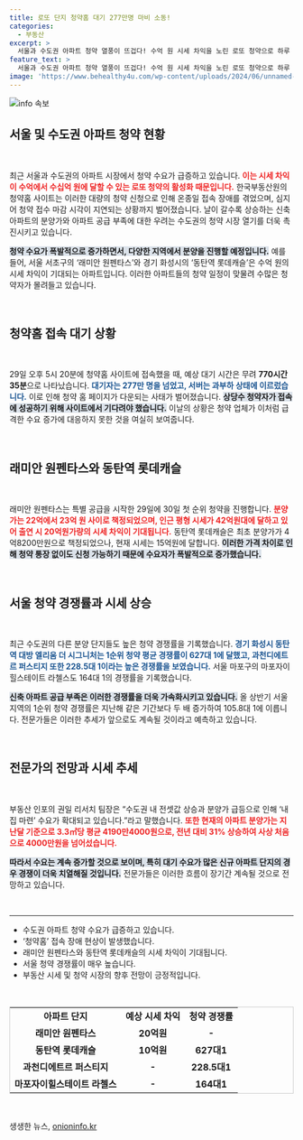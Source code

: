 ```yaml
---
title: 로또 단지 청약홈 대기 277만명 마비 소동!
categories:
  - 부동산
excerpt: >
  서울과 수도권 아파트 청약 열풍이 뜨겁다! 수억 원 시세 차익을 노린 로또 청약으로 하루 만에 접속자 수백만 명, 청약홈은 마비됐다. 경쟁률 상승세는 멈추지 않을 전망이다!
feature_text: >
  서울과 수도권 아파트 청약 열풍이 뜨겁다! 수억 원 시세 차익을 노린 로또 청약으로 하루 만에 접속자 수백만 명, 청약홈은 마비됐다. 경쟁률 상승세는 멈추지 않을 전망이다!
image: 'https://www.behealthy4u.com/wp-content/uploads/2024/06/unnamed-file.png'
---
```


<p><img src="https://www.behealthy4u.com/wp-content/uploads/2024/06/unnamed-file.png" alt="info 속보" /></p>

<h2 data-ke-size="size26">서울 및 수도권 아파트 청약 현황</h2>

<p data-ke-size="size16">&nbsp;</p>

<p>최근 서울과 수도권의 아파트 시장에서 청약 수요가 급증하고 있습니다. <b><span style="color: #ee2323;">이는 시세 차익이 수억에서 수십억 원에 달할 수 있는 로또 청약의 활성화 때문입니다.</span></b> 한국부동산원의 청약홈 사이트는 이러한 대량의 청약 신청으로 인해 온종일 접속 장애를 겪었으며, 심지어 청약 접수 마감 시각이 지연되는 상황까지 벌어졌습니다. 날이 갈수록 상승하는 신축 아파트의 분양가와 아파트 공급 부족에 대한 우려는 수도권의 청약 시장 열기를 더욱 촉진시키고 있습니다. </p>

<p><b><span style="background-color: #21538527;">청약 수요가 폭발적으로 증가하면서, 다양한 지역에서 분양을 진행할 예정입니다.</span></b> 예를 들어, 서울 서초구의 ‘래미안 원펜타스’와 경기 화성시의 ‘동탄역 롯데캐슬’은 수억 원의 시세 차익이 기대되는 아파트입니다. 이러한 아파트들의 청약 일정이 맞물려 수많은 청약자가 몰려들고 있습니다.</p>

<p data-ke-size="size16">&nbsp;</p>

<h2 data-ke-size="size26">청약홈 접속 대기 상황</h2>

<p data-ke-size="size16">&nbsp;</p>

<p>29일 오후 5시 20분에 청약홈 사이트에 접속했을 때, 예상 대기 시간은 무려 <strong>770시간 35분</strong>으로 나타났습니다. <b><span style="color: #1a5490;">대기자는 277만 명을 넘었고, 서버는 과부하 상태에 이르렀습니다.</span></b> 이로 인해 청약 홈 페이지가 다운되는 사태가 벌어졌습니다. <b><span style="background-color: #21538527;">상당수 청약자가 접속에 성공하기 위해 사이트에서 기다려야 했습니다.</span></b> 이날의 상황은 청약 업체가 이처럼 급격한 수요 증가에 대응하지 못한 것을 여실히 보여줍니다.</p>

<p data-ke-size="size16">&nbsp;</p>

<h2 data-ke-size="size26">래미안 원펜타스와 동탄역 롯데캐슬</h2>

<p data-ke-size="size16">&nbsp;</p>

<p>래미안 원펜타스는 특별 공급을 시작한 29일에 30일 첫 순위 청약을 진행합니다. <b><span style="color: #ee2323;">분양가는 22억에서 23억 원 사이로 책정되었으며, 인근 평형 시세가 42억원대에 달하고 있어 출연 시 20억원가량의 시세 차익이 기대됩니다.</span></b> 동탄역 롯데캐슬은 최초 분양가가 4억8200만원으로 책정되었으나, 현재 시세는 15억원에 달합니다. <b><span style="background-color: #21538527;">이러한 가격 차이로 인해 청약 통장 없이도 신청 가능하기 때문에 수요자가 폭발적으로 증가했습니다.</span></b></p>

<p data-ke-size="size16">&nbsp;</p>

<h2 data-ke-size="size26">서울 청약 경쟁률과 시세 상승</h2>

<p data-ke-size="size16">&nbsp;</p>

<p>최근 수도권의 다른 분양 단지들도 높은 청약 경쟁률을 기록했습니다. <b><span style="color: #1a5490;">경기 화성시 동탄역 대방 엘리움 더 시그니처는 1순위 청약 평균 경쟁률이 627대 1에 달했고, 과천디에트르 퍼스티지 또한 228.5대 1이라는 높은 경쟁률을 보였습니다.</span></b> 서울 마포구의 마포자이힐스테이트 라첼스도 164대 1의 경쟁률을 기록했습니다. </p>

<p><b><span style="background-color: #21538527;">신축 아파트 공급 부족은 이러한 경쟁률을 더욱 가속화시키고 있습니다.</span></b> 올 상반기 서울 지역의 1순위 청약 경쟁률은 지난해 같은 기간보다 두 배 증가하여 105.8대 1에 이릅니다. 전문가들은 이러한 추세가 앞으로도 계속될 것이라고 예측하고 있습니다.</p>

<p data-ke-size="size16">&nbsp;</p>

<h2 data-ke-size="size26">전문가의 전망과 시세 추세</h2>

<p data-ke-size="size16">&nbsp;</p>

<p>부동산 인포의 권일 리서치 팀장은 “수도권 내 전셋값 상승과 분양가 급등으로 인해 ‘내 집 마련’ 수요가 확대되고 있습니다.”라고 말했습니다. <b><span style="color: #ee2323;">또한 현재의 아파트 분양가는 지난달 기준으로 3.3㎡당 평균 4190만4000원으로, 전년 대비 31% 상승하여 사상 처음으로 4000만원을 넘어섰습니다.</span></b> </p>

<p><b><span style="background-color: #21538527;">따라서 수요는 계속 증가할 것으로 보이며, 특히 대기 수요가 많은 신규 아파트 단지의 경우 경쟁이 더욱 치열해질 것입니다.</span></b> 전문가들은 이러한 흐름이 장기간 계속될 것으로 전망하고 있습니다.</p>

<p data-ke-size="size16">&nbsp;</p> 

<hr/>

<ul>
<li>수도권 아파트 청약 수요가 급증하고 있습니다.</li>
<li>‘청약홈’ 접속 장애 현상이 발생했습니다.</li>
<li>래미안 원펜타스와 동탄역 롯데캐슬의 시세 차익이 기대됩니다.</li>
<li>서울 청약 경쟁률이 매우 높습니다.</li>
<li>부동산 시세 및 청약 시장의 향후 전망이 긍정적입니다.</li>
</ul>

<p data-ke-size="size16">&nbsp;</p>

<table style="width:100%; border:1px solid #ccc;">
<tr>
<td style="text-align: center; height: 17px;"><b>아파트 단지</b></td>
<td style="text-align: center; height: 17px;"><b>예상 시세 차익</b></td>
<td style="text-align: center; height: 17px;"><b>청약 경쟁률</b></td>
</tr>
<tr>
<td style="text-align: center; height: 17px;"><b>래미안 원펜타스</b></td>
<td style="text-align: center; height: 17px;"><b>20억원</b></td>
<td style="text-align: center; height: 17px;"><b>-</b></td>
</tr>
<tr>
<td style="text-align: center; height: 17px;"><b>동탄역 롯데캐슬</b></td>
<td style="text-align: center; height: 17px;"><b>10억원</b></td>
<td style="text-align: center; height: 17px;"><b>627대1</b></td>
</tr>
<tr>
<td style="text-align: center; height: 17px;"><b>과천디에트르 퍼스티지</b></td>
<td style="text-align: center; height: 17px;"><b>-</b></td>
<td style="text-align: center; height: 17px;"><b>228.5대1</b></td>
</tr>
<tr>
<td style="text-align: center; height: 17px;"><b>마포자이힐스테이트 라첼스</b></td>
<td style="text-align: center; height: 17px;"><b>-</b></td>
<td style="text-align: center; height: 17px;"><b>164대1</b></td>
</tr>
</table>

<p data-ke-size="size16">&nbsp;</p>
생생한 뉴스, <a href="https://onioninfo.kr" rel="dofollow">onioninfo.kr</a>


